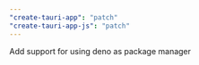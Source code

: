 ```yaml
---
"create-tauri-app": "patch"
"create-tauri-app-js": "patch"
---
```


Add support for using deno as package manager